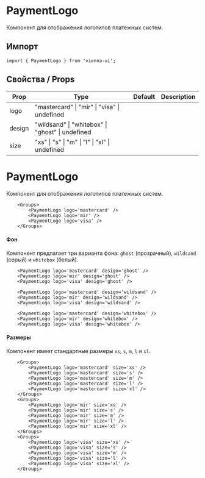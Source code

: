 # PaymentLogo

Компонент для отображения логотипов платежных систем.

## Импорт

```
import { PaymentLogo } from 'vienna-ui';
```

## Свойства / Props

| Prop         | Type                                             | Default      | Description |
| ------------ | ------------------------------------------------ | ------------ | ----------- |
| logo         | "mastercard" \| "mir" \| "visa" \| undefined     | |
| design       | "wildsand" \| "whitebox" \| "ghost" \| undefined |   |
| size         | "xs" \| "s" \| "m" \| "l" \| "xl" \| undefined   |         |


# PaymentLogo

Компонент для отображения логотипов платежных систем.



```
    <Groups>
        <PaymentLogo logo='mastercard' />
        <PaymentLogo logo='mir' />
        <PaymentLogo logo='visa' />
    </Groups>
```

#### Фон

Компонент предлагает три варианта фона: `ghost` (прозрачный), `wildsand` (серый) и `whitebox` (белый).

```
    <PaymentLogo logo='mastercard' design='ghost' />
    <PaymentLogo logo='mir' design='ghost' />
    <PaymentLogo logo='visa' design='ghost' />
```

```
    <PaymentLogo logo='mastercard' design='wildsand' />
    <PaymentLogo logo='mir' design='wildsand' />
    <PaymentLogo logo='visa' design='wildsand' />
```

```
    <PaymentLogo logo='mastercard' design='whitebox' />
    <PaymentLogo logo='mir' design='whitebox' />
    <PaymentLogo logo='visa' design='whitebox' />
```

#### Размеры

Компонент имеет стандартные размеры `xs`, `s`, `m`, `l` и `xl`.

```
    <Groups>
        <PaymentLogo logo='mastercard' size='xs' />
        <PaymentLogo logo='mastercard' size='s' />
        <PaymentLogo logo='mastercard' size='m' />
        <PaymentLogo logo='mastercard' size='l' />
        <PaymentLogo logo='mastercard' size='xl' />
    </Groups>
    <Groups>
        <PaymentLogo logo='mir' size='xs' />
        <PaymentLogo logo='mir' size='s' />
        <PaymentLogo logo='mir' size='m' />
        <PaymentLogo logo='mir' size='l' />
        <PaymentLogo logo='mir' size='xl' />
    </Groups>
    <Groups>
        <PaymentLogo logo='visa' size='xs' />
        <PaymentLogo logo='visa' size='s' />
        <PaymentLogo logo='visa' size='m' />
        <PaymentLogo logo='visa' size='l' />
        <PaymentLogo logo='visa' size='xl' />
    </Groups>
```